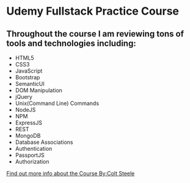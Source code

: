 # Udemy Fullstack Practice Course

## Throughout the course I am reviewing tons of tools and technologies including:

- HTML5
- CSS3
- JavaScript
- Bootstrap
- SemanticUI
- DOM Manipulation
- jQuery
- Unix(Command Line) Commands
- NodeJS
- NPM
- ExpressJS
- REST
- MongoDB
- Database Associations
- Authentication
- PassportJS
- Authorization

[Find out more info about the Course By:Colt Steele](https://www.udemy.com/the-web-developer-bootcamp/)
